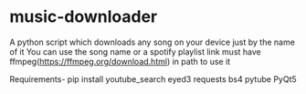 # music-downloader
A python script which downloads any song on your device just by the name of it
You can use the song name or a spotify playlist link
must have ffmpeg(https://ffmpeg.org/download.html) in path to use it

Requirements-
pip install youtube_search eyed3 requests bs4 pytube PyQt5

